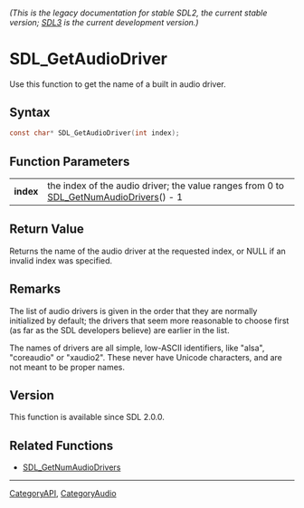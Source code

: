 ###### (This is the legacy documentation for stable SDL2, the current stable version; [SDL3](https://wiki.libsdl.org/SDL3/) is the current development version.)
# SDL_GetAudioDriver

Use this function to get the name of a built in audio driver.

## Syntax

```c
const char* SDL_GetAudioDriver(int index);

```

## Function Parameters

|               |                                                                                                                  |
| ------------- | ---------------------------------------------------------------------------------------------------------------- |
| **index**     | the index of the audio driver; the value ranges from 0 to [SDL_GetNumAudioDrivers](SDL_GetNumAudioDrivers)() - 1 |

## Return Value

Returns the name of the audio driver at the requested index, or NULL if an
invalid index was specified.

## Remarks

The list of audio drivers is given in the order that they are normally
initialized by default; the drivers that seem more reasonable to choose
first (as far as the SDL developers believe) are earlier in the list.

The names of drivers are all simple, low-ASCII identifiers, like "alsa",
"coreaudio" or "xaudio2". These never have Unicode characters, and are not
meant to be proper names.

## Version

This function is available since SDL 2.0.0.

## Related Functions

* [SDL_GetNumAudioDrivers](SDL_GetNumAudioDrivers)

----
[CategoryAPI](CategoryAPI), [CategoryAudio](CategoryAudio)


